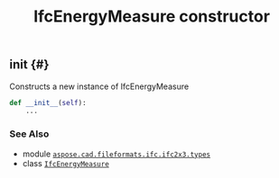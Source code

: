 ﻿---
title: IfcEnergyMeasure constructor
second_title: Aspose.CAD for Python via .NET API References
description: 
type: docs
weight: 10
url: /python-net/aspose.cad.fileformats.ifc.ifc2x3.types/ifcenergymeasure/__init__/
is_root: false
---

## __init__ {#}

Constructs a new instance of IfcEnergyMeasure



```python
def __init__(self):
    ...
```





### See Also
* module [`aspose.cad.fileformats.ifc.ifc2x3.types`](../../)
* class [`IfcEnergyMeasure`](/cad/python-net/aspose.cad.fileformats.ifc.ifc2x3.types/ifcenergymeasure)
